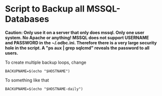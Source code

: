 # Script to Backup all MSSQL-Databases

**Caution: Only use it on a server that only does mssql. Only one user system. No Apache or anything! MSSQL does not support USERNAME and PASSWORD in the ~/.odbc.ini. Therefore there is a very large security hole in the script. A "ps aux | grep sqlcmd" reveals the password to all users.**

To create multiple backup loops, change 
```
BACKUPNAME=$(echo "$HOSTNAME")
```

To something like that 
```
BACKUPNAME=$(echo "$HOSTNAME-daily")
```